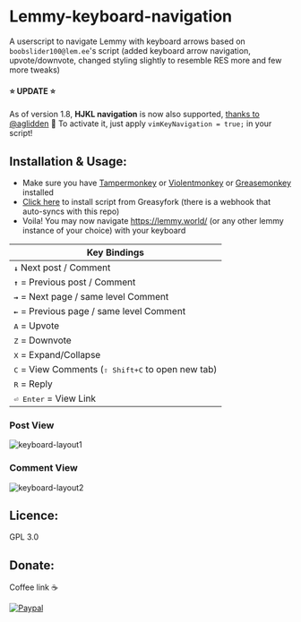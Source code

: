 # Lemmy-keyboard-navigation
A userscript to navigate Lemmy with keyboard arrows based on `boobslider100@lem.ee`'s script (added keyboard arrow navigation, upvote/downvote, changed styling slightly to resemble RES more and few more tweaks)

#### ⭐ UPDATE ⭐
As of version 1.8, **HJKL navigation** is now also supported, [thanks to @aglidden](https://github.com/vmavromatis/Lemmy-keyboard-navigation/pull/3) 🎉
Το activate it, just apply `vimKeyNavigation = true;` in your script!

## Installation & Usage:
- Make sure you have [Tampermonkey](https://www.tampermonkey.net/) or [Violentmonkey](https://violentmonkey.github.io/) or [Greasemonkey](https://addons.mozilla.org/en-US/firefox/addon/greasemonkey/) installed 
- [Click here](https://greasyfork.org/en/scripts/470498-lemmy-keyboard-navigation) to install script from Greasyfork (there is a webhook that auto-syncs with this repo)
- Voila! You may now navigate https://lemmy.world/ (or any other lemmy instance of your choice) with your keyboard



|                         Key Bindings                                 |
|----------------------------------------------------------------------|
| <kbd>**↓**</kbd> Next post / Comment                                 |
| <kbd>**↑**</kbd> = Previous post / Comment                           |
| <kbd>**→**</kbd> = Next page / same level Comment                    |
| <kbd>**←**</kbd> = Previous page / same level Comment                |
| <kbd>A</kbd> = Upvote                                                |
| <kbd>Z</kbd> = Downvote                                              |
| <kbd>X</kbd> = Expand/Collapse                                       |
| <kbd>C</kbd> = View Comments (<kbd>⇧ Shift+C</kbd> to open new tab)  |
| <kbd>R</kbd> = Reply                                                 |
| <kbd>⏎ Enter</kbd> = View Link                                       |

### Post View
![keyboard-layout1](https://github.com/vmavromatis/Lemmy-keyboard-navigation/assets/8668731/ae1e30a0-e0e5-456d-96bc-5dd67df0a35f)

### Comment View
![keyboard-layout2](https://github.com/vmavromatis/Lemmy-keyboard-navigation/assets/8668731/3b5ea82b-21c5-44bb-a3de-432b9f1d4f50)


## Licence: 
GPL 3.0


## Donate: 
Coffee link ☕

[![Paypal](https://www.paypalobjects.com/en_GB/i/btn/btn_donate_LG.gif)](https://www.paypal.com/cgi-bin/webscr?cmd=_donations&business=bill%2emavromatis%40gmail%2ecom&lc=GB&currency_code=GBP&bn=PP%2dDonationsBF%3abtn_donate_LG%2egif%3aNonHosted)
